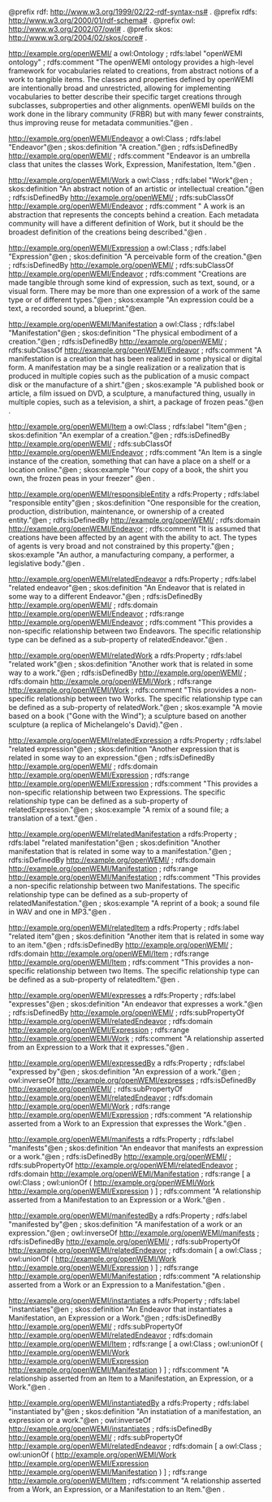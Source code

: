 
@prefix rdf: <http://www.w3.org/1999/02/22-rdf-syntax-ns#> .
@prefix rdfs: <http://www.w3.org/2000/01/rdf-schema#> .
@prefix owl: <http://www.w3.org/2002/07/owl#> .
@prefix skos: <http://www.w3.org/2004/02/skos/core#> .


<http://example.org/openWEMI/> a owl:Ontology ;
  rdfs:label "openWEMI ontology" ;
  rdfs:comment "The openWEMI ontology provides a high-level framework for vocabularies related to creations, from abstract notions of a work to tangible items. The classes and properties defined by openWEMI are intentionally broad and unrestricted, allowing for implementing vocabularies to better describe their specific target creations through subclasses, subproperties and other alignments. openWEMI builds on the work done in the library community (FRBR) but with many fewer constraints, thus improving reuse for metadata communities."@en .

<http://example.org/openWEMI/Endeavor>
  a owl:Class ;
  rdfs:label "Endeavor"@en ;
  skos:definition "A creation."@en ;
  rdfs:isDefinedBy <http://example.org/openWEMI/> ;
  rdfs:comment "Endeavor is an umbrella class that unites the classes Work, Expression, Manifestation, Item."@en .
  
<http://example.org/openWEMI/Work>
  a owl:Class ;
  rdfs:label "Work"@en ;
  skos:definition "An abstract notion of an artistic or intellectual creation."@en ;
  rdfs:isDefinedBy <http://example.org/openWEMI/> ;
  rdfs:subClassOf <http://example.org/openWEMI/Endeavor> ;
  rdfs:comment " A work is an abstraction that represents the concepts behind a creation. Each metadata community will have a different definition of Work, but it should be the broadest definition of the creations being described."@en .
  
<http://example.org/openWEMI/Expression>
  a owl:Class ;
  rdfs:label "Expression"@en ;
  skos:definition "A perceivable form of the creation."@en ;
  rdfs:isDefinedBy <http://example.org/openWEMI/> ;
  rdfs:subClassOf <http://example.org/openWEMI/Endeavor> ;
  rdfs:comment "Creations are made tangible through some kind of expression, such as text, sound, or a visual form. There may be more than one expression of a work of the same type or of different types."@en ;
  skos:example "An expression could be a text, a recorded sound, a blueprint."@en.

<http://example.org/openWEMI/Manifestation>
  a owl:Class ;
  rdfs:label "Manifestation"@en ;
  skos:definition "The physical embodiment of a creation."@en ;
  rdfs:isDefinedBy <http://example.org/openWEMI/> ;
  rdfs:subClassOf <http://example.org/openWEMI/Endeavor> ;
  rdfs:comment "A manifestation is a creation that has been realized in some physical or digital form. A manifestation may be a single realization or a realization that is produced in multiple copies such as the publication of a music compact disk or the manufacture of a shirt."@en ;
  skos:example "A published book or article, a film issued on DVD, a sculpture, a manufactured thing, usually in multiple copies, such as a television, a shirt, a package of frozen peas."@en .
  
<http://example.org/openWEMI/Item>
  a owl:Class ;
  rdfs:label "Item"@en ;
  skos:definition "An exemplar of a creation."@en ;
  rdfs:isDefinedBy <http://example.org/openWEMI/> ;
  rdfs:subClassOf <http://example.org/openWEMI/Endeavor> ;
  rdfs:comment "An Item is a single instance of the creation, something that can have a place on a shelf or a location online."@en ;
  skos:example "Your copy of a book, the shirt you own, the frozen peas in your freezer" @en .

<http://example.org/openWEMI/responsibleEntity>
  a rdfs:Property ;
  rdfs:label "responsible entity"@en ;
  skos:definition "One responsible for the creation, production, distribution, maintenance, or ownership of a created entity."@en ;
  rdfs:isDefinedBy <http://example.org/openWEMI/> ;
  rdfs:domain <http://example.org/openWEMI/Endeavor> ;
  rdfs:comment "It is assumed that creations have been affected by an agent with the ability to act. The types of agents is very broad and not constrained by this property."@en ;
  skos:example "An author, a manufacturing company, a performer, a legislative body."@en .
      
<http://example.org/openWEMI/relatedEndeavor>
  a rdfs:Property ;
  rdfs:label "related endeavor"@en ;
  skos:definition "An Endeavor that is related in some way to a different Endeavor."@en ;
  rdfs:isDefinedBy <http://example.org/openWEMI/> ;
  rdfs:domain <http://example.org/openWEMI/Endeavor> ;
  rdfs:range <http://example.org/openWEMI/Endeavor> ;
  rdfs:comment "This provides a non-specific relationship between two Endeavors. The specific relationship type can be defined as a sub-property of relatedEndeavor."@en .

<http://example.org/openWEMI/relatedWork>
  a rdfs:Property ;
  rdfs:label "related work"@en ;
  skos:definition "Another work that is related in some way to a work."@en ;
  rdfs:isDefinedBy <http://example.org/openWEMI/> ;
  rdfs:domain <http://example.org/openWEMI/Work> ;
  rdfs:range <http://example.org/openWEMI/Work> ;
  rdfs:comment "This provides a non-specific relationship between two Works. The specific relationship type can be defined as a sub-property of relatedWork."@en ;
  skos:example "A movie based on a book ("Gone with the Wind"); a sculpture based on another sculpture (a replica of Michelangelo's David)."@en .

<http://example.org/openWEMI/relatedExpression>
  a rdfs:Property ;
  rdfs:label "related expression"@en ;
  skos:definition "Another expression that is related in some way to an expression."@en ;
  rdfs:isDefinedBy <http://example.org/openWEMI/> ;
  rdfs:domain <http://example.org/openWEMI/Expression> ;
  rdfs:range <http://example.org/openWEMI/Expression> ;
  rdfs:comment "This provides a non-specific relationship between two Expressions. The specific relationship type can be defined as a sub-property of relatedExpression."@en ;
  skos:example "A remix of a sound file; a translation of a text."@en .

<http://example.org/openWEMI/relatedManifestation>
  a rdfs:Property ;
  rdfs:label "related manifestation"@en ;
  skos:definition "Another manifestation that is related in some way to a manifestation."@en ;
  rdfs:isDefinedBy <http://example.org/openWEMI/> ;
  rdfs:domain <http://example.org/openWEMI/Manifestation> ;
  rdfs:range <http://example.org/openWEMI/Manifestation> ;
  rdfs:comment "This provides a non-specific relationship between two Manifestations. The specific relationship type can be defined as a sub-property of relatedManifestation."@en ;
  skos:example "A reprint of a book; a sound file in WAV and one in MP3."@en .

<http://example.org/openWEMI/relatedItem>
  a rdfs:Property ;
  rdfs:label "related item"@en ;
  skos:definition "Another item that is related in some way to an item."@en ;
  rdfs:isDefinedBy <http://example.org/openWEMI/> ;
  rdfs:domain <http://example.org/openWEMI/Item> ;
  rdfs:range <http://example.org/openWEMI/Item> ;
  rdfs:comment "This provides a non-specific relationship between two Items. The specific relationship type can be defined as a sub-property of relatedItem."@en .

<http://example.org/openWEMI/expresses>
  a rdfs:Property ;
  rdfs:label "expresses"@en ;
  skos:definition "An endeavor that expresses a work."@en ;
  rdfs:isDefinedBy <http://example.org/openWEMI/> ;
  rdfs:subPropertyOf <http://example.org/openWEMI/relatedEndeavor> ;
  rdfs:domain <http://example.org/openWEMI/Expression> ;
  rdfs:range <http://example.org/openWEMI/Work> ;
  rdfs:comment "A relationship asserted from an Expression to a Work that it expresses."@en .


 <http://example.org/openWEMI/expressedBy>
  a rdfs:Property ;
  rdfs:label "expressed by"@en ;
  skos:definition "An expression of a work."@en ;
  owl:inverseOf <http://example.org/openWEMI/expresses> ;
  rdfs:isDefinedBy <http://example.org/openWEMI/> ;
  rdfs:subPropertyOf <http://example.org/openWEMI/relatedEndeavor> ;
  rdfs:domain <http://example.org/openWEMI/Work> ;
  rdfs:range <http://example.org/openWEMI/Expression> ; 
  rdfs:comment "A relationship asserted from a Work to an Expression that expresses the Work."@en .


<http://example.org/openWEMI/manifests>
  a rdfs:Property ;
  rdfs:label "manifests"@en ;
  skos:definition "An endeavor that manifests an expression or a work."@en ;
  rdfs:isDefinedBy <http://example.org/openWEMI/> ;
  rdfs:subPropertyOf <http://example.org/openWEMI/relatedEndeavor> ;
  rdfs:domain <http://example.org/openWEMI/Manifestation> ;
  rdfs:range [
    a owl:Class ;
    owl:unionOf (
      <http://example.org/openWEMI/Work> 
      <http://example.org/openWEMI/Expression>
    )
  ] ;
rdfs:comment "A relationship asserted from a Manifestation to an Expression or a Work."@en .

<http://example.org/openWEMI/manifestedBy>
  a rdfs:Property ;
  rdfs:label "manifested by"@en ;
  skos:definition "A manifestation of a work or an expression."@en ;
  owl:inverseOf <http://example.org/openWEMI/manifests> ;
  rdfs:isDefinedBy <http://example.org/openWEMI/> ;
  rdfs:subPropertyOf <http://example.org/openWEMI/relatedEndeavor> ;
  rdfs:domain [
      a owl:Class ;
      owl:unionOf (
       <http://example.org/openWEMI/Work> 
       <http://example.org/openWEMI/Expression>
     )
    ] ;
  rdfs:range <http://example.org/openWEMI/Manifestation> ;
rdfs:comment "A relationship asserted from a Work or an Expression to a Manifestation."@en .

    
<http://example.org/openWEMI/instantiates>
  a rdfs:Property ;
  rdfs:label "instantiates"@en ;
  skos:definition "An Endeavor that instantiates a Manifestation, an Expression or a Work."@en ;
  rdfs:isDefinedBy <http://example.org/openWEMI/> ;
  rdfs:subPropertyOf <http://example.org/openWEMI/relatedEndeavor> ;
  rdfs:domain <http://example.org/openWEMI/Item> ;
  rdfs:range [
    a owl:Class ;
    owl:unionOf (
      <http://example.org/openWEMI/Work>
      <http://example.org/openWEMI/Expression>
      <http://example.org/openWEMI/Manifestation>
    )
  ] ;
rdfs:comment "A relationship asserted from an Item to a Manifestation, an Expression, or a Work."@en .


<http://example.org/openWEMI/instantiatedBy>
  a rdfs:Property ;
  rdfs:label "instantiated by"@en ;
  skos:definition "An instatiation of a manifestation, an expression or a work."@en ;
  owl:inverseOf <http://example.org/openWEMI/instantiates> ;
  rdfs:isDefinedBy <http://example.org/openWEMI/> ;
  rdfs:subPropertyOf <http://example.org/openWEMI/relatedEndeavor> ;
  rdfs:domain [
      a owl:Class ;
      owl:unionOf (
       <http://example.org/openWEMI/Work> 
       <http://example.org/openWEMI/Expression>
       <http://example.org/openWEMI/Manifestation>
     )
    ] ;
  rdfs:range <http://example.org/openWEMI/Item> ;
  rdfs:comment "A relationship asserted from a Work, an Expression, or a Manifestation to an Item."@en .


